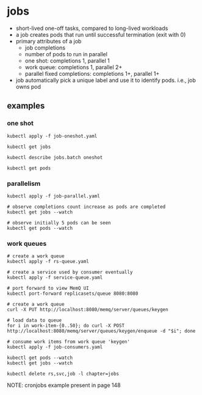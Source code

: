 # jobs

- short-lived one-off tasks, compared to long-lived workloads
- a job creates pods that run until successful termination (exit with 0)
- primary attributes of a job
  - job completions
  - number of pods to run in parallel
  - one shot: completions 1, parallel 1
  - work queue: completions 1, parallel 2+
  - parallel fixed completions: completions 1+, parallel 1+
- job automatically pick a unique label and use it to identify pods. i.e., job owns pod

## examples

### one shot
```shell
kubectl apply -f job-oneshot.yaml

kubectl get jobs

kubectl describe jobs.batch oneshot

kubectl get pods
```

### parallelism
```shell
kubectl apply -f job-parallel.yaml

# observe completions count increase as pods are completed
kubectl get jobs --watch

# observe initially 5 pods can be seen
kubectl get pods --watch
```

### work queues
```shell
# create a work queue
kubectl apply -f rs-queue.yaml

# create a service used by consumer eventually
kubectl apply -f service-queue.yaml

# port forward to view MemQ UI 
kubectl port-forward replicasets/queue 8080:8080

# create a work queue
curl -X PUT http://localhost:8080/memq/server/queues/keygen

# load data to queue
for i in work-item-{0..50}; do curl -X POST http://localhost:8080/memq/server/queues/keygen/enqueue -d "$i"; done

# consume work items from work queue 'keygen'
kubectl apply -f job-consumers.yaml

kubectl get pods --watch
kubectl get jobs --watch

kubectl delete rs,svc,job -l chapter=jobs
```

NOTE: cronjobs example present in page 148